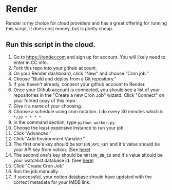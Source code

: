 # Render
Render is my choice for cloud providers and has a great offering for running this script. It does cost money, but is pretty cheap.

## Run this script in the cloud.
1. Go to https://render.com and sign up for account. You will likely need to enter in CC info.
2. Fork this repo into your github account.
3. On your Render dashboard, click "New" and choose "Cron job."
4. Choose "Build and deploy from a Git repository."
5. If you haven't already, connect your github account to Render.
6. Once your Github account is connected, you should see a list of your repositories in the "Create a new Cron Job" wizard. Click "Connect" on your forked copy of this repo.
7. Give it a name of your choosing.
8. Choose a schedule using cron notation. I do every 30 minutes which is `*/30 * * * *`
9. In the command section, type `python worker.py`.
10. Choose the least expensive instance to run your job.
11. Click "Advanced."
12. Click "Add Environment Variable."
13. The first one's key should be `NOTION_API_KEY` and it's value should be your API key from notion. (See [here](../main/docs/Notion-Info.md#integrationapi-key))
14. The second one's key should be `NOTION_DB_ID` and it's value should be your watchlist database id. (See [here](../main/docs/Notion-Info.md#watchlist-setup))
15. Click "Create Cron Job"
16. Run the job manually.
17. If successful, your notion database should have updated with the correct metadata for your IMDB link.
